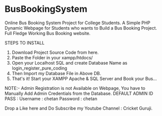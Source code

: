 # BusBookingSystem
Online Bus Booking System Project for College Students. A Simple PHP Dynamic Webpage for Students who wants to Build a Bus Booking Project. Full Fledge Working
Bus Booking website.

  STEPS TO INSTALL 

1. Download Project Source Code from here.
2. Paste the Folder in your xampp/htdocs/
3. Open your Localhost SQL and create Database Name as login_register_pure_coding
4. Then Import my Database File in Above DB.
5. That's it! Start your XAMPP Apache & SQL Server and Book your Bus...

NOTE:- 
Admin Registration is not Available on Webpage, You have to Manually Add Admin Credentials from the Database.
DEFAULT ADMIN ID PASS : 
  Username : chetan
  Password : chetan
  
 Drop a Like here and Do Subscribe my Youtube Channel : Cricket Guruji. 
